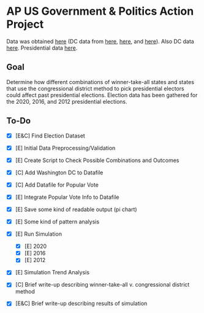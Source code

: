 # AP US Government & Politics Action Project

Data was obtained [here](https://www.dailykos.com/stories/2020/11/19/1163009/-Daily-Kos-Elections-presidential-results-by-congressional-district-for-2020-2016-and-2012) (DC data from [here](https://www.nbcnews.com/politics/2020-elections/district-of-columbia-president-results), [here](https://www.politico.com/2016-election/results/map/president/district-of-columbia/), and [here](https://www.politico.com/2012-election/results/president/district-of-columbia/)). Also DC data [here](https://www.washingtonpost.com/elections/election-results/district-of-columbia-2020/). Presidential data [here](https://dataverse.harvard.edu/file.xhtml?fileId=4299753&version=6.0).

## Goal

Determine how different combinations of winner-take-all states and states that use the congressional district method to pick presidential electors could affect past presidential elections. Election data has been gathered for the 2020, 2016, and 2012 presidential elections.

## To-Do

- [X] [E&C] Find Election Dataset
- [X] [E] Initial Data Preprocessing/Validation
- [X] [E] Create Script to Check Possible Combinations and Outcomes
- [X] [C] Add Washington DC to Datafile
- [X] [C] Add Datafile for Popular Vote
- [X] [E] Integrate Popular Vote Info to Datafile
- [X] [E] Save some kind of readable output (pi chart)
- [X] [E] Some kind of pattern analysis
- [X] [E] Run Simulation
  - [X] [E] 2020
  - [X] [E] 2016
  - [X] [E] 2012
- [X] [E] Simulation Trend Analysis
- [X] [C] Brief write-up describing winner-take-all v. congressional district method
- [X] [E&C] Brief write-up describing results of simulation

